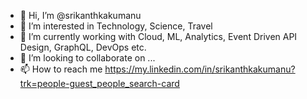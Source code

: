 - 👋 Hi, I’m @srikanthkakumanu
- 👀 I’m interested in Technology, Science, Travel
- 🌱 I’m currently working with Cloud, ML, Analytics, Event Driven API Design, GraphQL, DevOps etc.
- 💞️ I’m looking to collaborate on ...
- 📫 How to reach me https://my.linkedin.com/in/srikanthkakumanu?trk=people-guest_people_search-card

<!---
srikanthkakumanu/srikanthkakumanu is a ✨ special ✨ repository because its `README.md` (this file) appears on your GitHub profile.
You can click the Preview link to take a look at your changes.
--->
